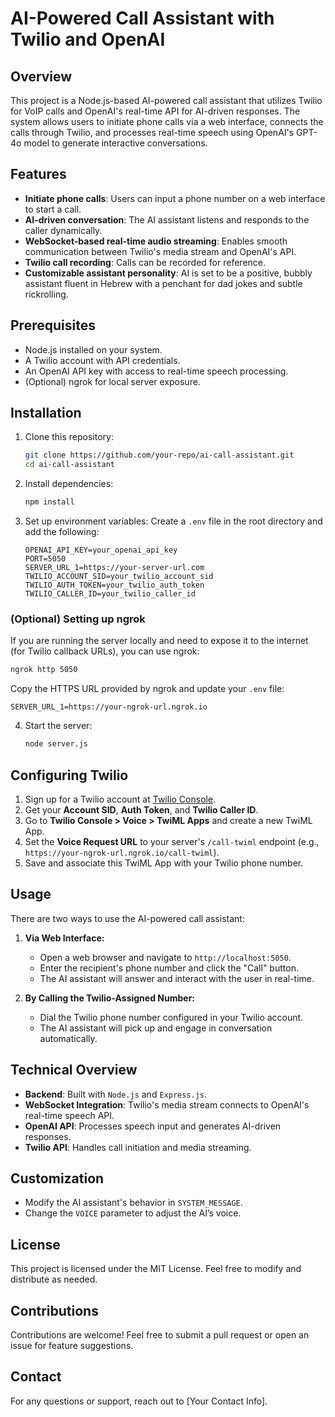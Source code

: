 # AI-Powered Call Assistant with Twilio and OpenAI

## Overview

This project is a Node.js-based AI-powered call assistant that utilizes Twilio for VoIP calls and OpenAI's real-time API for AI-driven responses. The system allows users to initiate phone calls via a web interface, connects the calls through Twilio, and processes real-time speech using OpenAI's GPT-4o model to generate interactive conversations.

## Features

- **Initiate phone calls**: Users can input a phone number on a web interface to start a call.
- **AI-driven conversation**: The AI assistant listens and responds to the caller dynamically.
- **WebSocket-based real-time audio streaming**: Enables smooth communication between Twilio's media stream and OpenAI's API.
- **Twilio call recording**: Calls can be recorded for reference.
- **Customizable assistant personality**: AI is set to be a positive, bubbly assistant fluent in Hebrew with a penchant for dad jokes and subtle rickrolling.

## Prerequisites

- Node.js installed on your system.
- A Twilio account with API credentials.
- An OpenAI API key with access to real-time speech processing.
- (Optional) ngrok for local server exposure.

## Installation

1. Clone this repository:
   ```sh
   git clone https://github.com/your-repo/ai-call-assistant.git
   cd ai-call-assistant
   ```
2. Install dependencies:
   ```sh
   npm install
   ```
3. Set up environment variables:
   Create a `.env` file in the root directory and add the following:
   ```env
   OPENAI_API_KEY=your_openai_api_key
   PORT=5050
   SERVER_URL_1=https://your-server-url.com
   TWILIO_ACCOUNT_SID=your_twilio_account_sid
   TWILIO_AUTH_TOKEN=your_twilio_auth_token
   TWILIO_CALLER_ID=your_twilio_caller_id
   ```

### (Optional) Setting up ngrok

If you are running the server locally and need to expose it to the internet (for Twilio callback URLs), you can use ngrok:

```sh
ngrok http 5050
```

Copy the HTTPS URL provided by ngrok and update your `.env` file:

```env
SERVER_URL_1=https://your-ngrok-url.ngrok.io
```

4. Start the server:
   ```sh
   node server.js
   ```

## Configuring Twilio

1. Sign up for a Twilio account at [Twilio Console](https://www.twilio.com/console).
2. Get your **Account SID**, **Auth Token**, and **Twilio Caller ID**.
3. Go to **Twilio Console > Voice > TwiML Apps** and create a new TwiML App.
4. Set the **Voice Request URL** to your server's `/call-twiml` endpoint (e.g., `https://your-ngrok-url.ngrok.io/call-twiml`).
5. Save and associate this TwiML App with your Twilio phone number.

## Usage

There are two ways to use the AI-powered call assistant:

1. **Via Web Interface:**
   - Open a web browser and navigate to `http://localhost:5050`.
   - Enter the recipient's phone number and click the "Call" button.
   - The AI assistant will answer and interact with the user in real-time.

2. **By Calling the Twilio-Assigned Number:**
   - Dial the Twilio phone number configured in your Twilio account.
   - The AI assistant will pick up and engage in conversation automatically.

## Technical Overview

- **Backend**: Built with `Node.js` and `Express.js`.
- **WebSocket Integration**: Twilio's media stream connects to OpenAI's real-time speech API.
- **OpenAI API**: Processes speech input and generates AI-driven responses.
- **Twilio API**: Handles call initiation and media streaming.

## Customization

- Modify the AI assistant's behavior in `SYSTEM_MESSAGE`.
- Change the `VOICE` parameter to adjust the AI’s voice.

## License

This project is licensed under the MIT License. Feel free to modify and distribute as needed.

## Contributions

Contributions are welcome! Feel free to submit a pull request or open an issue for feature suggestions.

## Contact

For any questions or support, reach out to [Your Contact Info].

